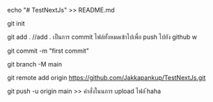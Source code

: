 echo "# TestNextJs" >> README.md

git init

git add . //add . เป็นการ commit  ไฟล์ทั้งหมดเข้าไปเพื่อ push ไปยัง github w

git commit -m "first commit"

git branch -M main

git remote add origin https://github.com/Jakkapankup/TestNextJs.git

git push -u origin main >> คำสั่งในนการ upload ไฟล์ ้haha
